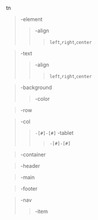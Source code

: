tn
> -element
>> -align
>>> `left`,`right`,`center`

> -text
>> -align
>>> `left`,`right`,`center`

> -background
>> -color

> -row

> -col
>> `-[#]-[#]`
>> -tablet
>>> `-[#]-[#]`

> -container

> -header

> -main

> -footer

> -nav
>> -item
